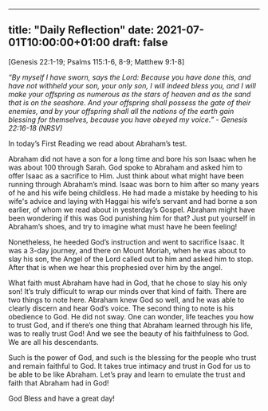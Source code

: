 
---
title: "Daily Reflection"
date: 2021-07-01T10:00:00+01:00
draft: false
---

[Genesis 22:1-19; Psalms 115:1-6, 8-9; Matthew 9:1-8]

_“By myself I have sworn, says the Lord: Because you have done this, and have not withheld your son, your only son, I will indeed bless you, and I will make your offspring as numerous as the stars of heaven and as the sand that is on the seashore. And your offspring shall possess the gate of their enemies, and by your offspring shall all the nations of the earth gain blessing for themselves, because you have obeyed my voice.” - Genesis 22:16-18 (NRSV)_

In today’s First Reading we read about Abraham’s test.

Abraham did not have a son for a long time and bore his son Isaac when he was about 100 through Sarah. God spoke to Abraham and asked him to offer Isaac as a sacrifice to Him. Just think about what might have been running through Abraham’s mind. Isaac was born to him after so many years of he and his wife being childless. He had made a mistake by heeding to his wife's advice and laying with Haggai his wife’s servant and had borne a son earlier, of whom we read about in yesterday’s Gospel. Abraham might have been wondering if this was God punishing him for that? Just put yourself in Abraham’s shoes, and try to imagine what must have he been feeling!

Nonetheless, he heeded God’s instruction and went to sacrifice Isaac. It was a 3-day journey, and there on Mount Moriah, when he was about to slay his son, the Angel of the Lord called out to him and asked him to stop. After that is when we hear this prophesied over him by the angel.

What faith must Abraham have had in God, that he chose to slay his only son! It’s truly difficult to wrap our minds over that kind of faith. There are two things to note here. Abraham knew God so well, and he was able to clearly discern and hear God’s voice. The second thing to note is his obedience to God. He did not sway. One can wonder, life teaches you how to trust God, and if there’s one thing that Abraham learned through his life, was to really trust God! And we see the beauty of his faithfulness to God. We are all his descendants.

Such is the power of God, and such is the blessing for the people who trust and remain faithful to God. It takes true intimacy and trust in God for us to be able to be like Abraham. Let’s pray and learn to emulate the trust and faith that Abraham had in God!

God Bless and have a great day!
